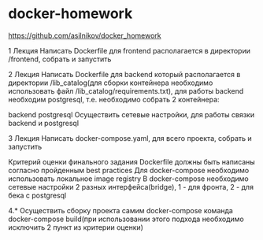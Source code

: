 # docker-homework

https://github.com/asilnikov/docker_homework

1 Лекция
Написать Dockerfile для frontend располагается в директории /frontend, собрать и запустить

2 Лекция
Написать Dockerfile для backend который располагается в директории /lib_catalog(для сборки контейнера необходимо использовать файл /lib_catalog/requirements.txt), для работы backend необходим postgresql, т.е. необходимо собрать 2 контейнера:

backend
postgresql
Осуществить сетевые настройки, для работы связки backend и postgresql

3 Лекция
Написать docker-compose.yaml, для всего проекта, собрать и запустить

Критерий оценки финального задания
Dockerfile должны быть написаны согласно пройденным best practices
Для docker-compose необходимо использовать локальное image registry
В docker-compose необходимо сетевые настройки 2 разных интерфейса(bridge), 1 - для фронта, 2 - для бека с postgresql

4.* Осуществить сборку проекта самим docker-compose команда docker-compose build(при использовании этого подхода необходимо исключить 2 пункт из критерии оценки)

